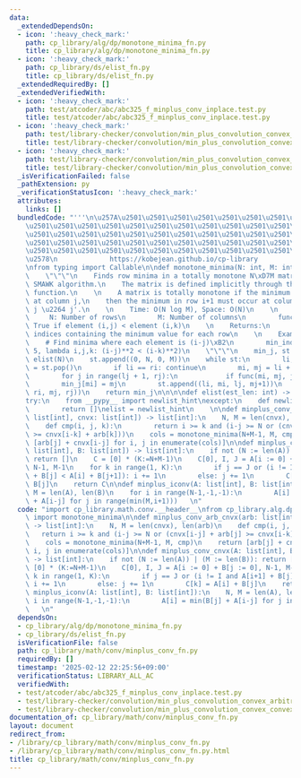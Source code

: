 ```yaml
---
data:
  _extendedDependsOn:
  - icon: ':heavy_check_mark:'
    path: cp_library/alg/dp/monotone_minima_fn.py
    title: cp_library/alg/dp/monotone_minima_fn.py
  - icon: ':heavy_check_mark:'
    path: cp_library/ds/elist_fn.py
    title: cp_library/ds/elist_fn.py
  _extendedRequiredBy: []
  _extendedVerifiedWith:
  - icon: ':heavy_check_mark:'
    path: test/atcoder/abc/abc325_f_minplus_conv_inplace.test.py
    title: test/atcoder/abc/abc325_f_minplus_conv_inplace.test.py
  - icon: ':heavy_check_mark:'
    path: test/library-checker/convolution/min_plus_convolution_convex_arbitrary.test.py
    title: test/library-checker/convolution/min_plus_convolution_convex_arbitrary.test.py
  - icon: ':heavy_check_mark:'
    path: test/library-checker/convolution/min_plus_convolution_convex_convex.test.py
    title: test/library-checker/convolution/min_plus_convolution_convex_convex.test.py
  _isVerificationFailed: false
  _pathExtension: py
  _verificationStatusIcon: ':heavy_check_mark:'
  attributes:
    links: []
  bundledCode: "'''\n\u257A\u2501\u2501\u2501\u2501\u2501\u2501\u2501\u2501\u2501\u2501\
    \u2501\u2501\u2501\u2501\u2501\u2501\u2501\u2501\u2501\u2501\u2501\u2501\u2501\
    \u2501\u2501\u2501\u2501\u2501\u2501\u2501\u2501\u2501\u2501\u2501\u2501\u2501\
    \u2501\u2501\u2501\u2501\u2501\u2501\u2501\u2501\u2501\u2501\u2501\u2501\u2501\
    \u2501\u2501\u2501\u2501\u2501\u2501\u2501\u2501\u2501\u2501\u2501\u2501\u2501\
    \u2578\n             https://kobejean.github.io/cp-library               \n'''\n\
    \nfrom typing import Callable\n\ndef monotone_minima(N: int, M: int, func: Callable[[int,int,int],bool]):\n\
    \    \"\"\"\n    Finds row minima in a totally monotone N\xD7M matrix using the\
    \ SMAWK algorithm.\n    The matrix is defined implicitly through the comparison\
    \ function.\n    \n    A matrix is totally monotone if the minimum in row i occurs\
    \ at column j,\n    then the minimum in row i+1 must occur at column j' where\
    \ j \u2264 j'.\n    \n    Time: O(N log M), Space: O(N)\n    \n    Args:\n   \
    \     N: Number of rows\n        M: Number of columns\n        func(i,j,k): Returns\
    \ True if element (i,j) < element (i,k)\n    \n    Returns:\n        List of column\
    \ indices containing the minimum value for each row\n    \n    Example:\n    \
    \    # Find minima where each element is (i-j)\xB2\n        min_indices = monotone_minima(5,\
    \ 5, lambda i,j,k: (i-j)**2 < (i-k)**2)\n    \"\"\"\n    min_j, st = [0] * N,\
    \ elist(N)\n    st.append((0, N, 0, M))\n    while st:\n        li, ri, lj, rj\
    \ = st.pop()\n        if li == ri: continue\n        mi, mj = li + ri >> 1, lj\n\
    \        for j in range(lj + 1, rj):\n            if func(mi, mj, j): mj = j\n\
    \        min_j[mi] = mj\n        st.append((li, mi, lj, mj+1))\n        st.append((mi+1,\
    \ ri, mj, rj))\n    return min_j\n\n\n\ndef elist(est_len: int) -> list: ...\n\
    try:\n    from __pypy__ import newlist_hint\nexcept:\n    def newlist_hint(hint):\n\
    \        return []\nelist = newlist_hint\n    \n\ndef minplus_conv_arb_cnvx(arb:\
    \ list[int], cnvx: list[int]) -> list[int]:\n    N, M = len(cnvx), len(arb)\n\
    \    def cmp(i, j, k):\n        return i >= k and (i-j >= N or (cnvx[i-j] + arb[j]\
    \ >= cnvx[i-k] + arb[k]))\n    cols = monotone_minima(N+M-1, M, cmp)\n    return\
    \ [arb[j] + cnvx[i-j] for i, j in enumerate(cols)]\n\ndef minplus_conv_cnvx(A:\
    \ list[int], B: list[int]) -> list[int]:\n    if not (N := len(A)) | (M := len(B)):\
    \ return []\n    C = [0] * (K:=N+M-1)\n    C[0], I, J = A[i := 0] + B[j := 0],\
    \ N-1, M-1\n    for k in range(1, K):\n        if j == J or (i != I and A[i+1]\
    \ + B[j] < A[i] + B[j+1]): i += 1\n        else: j += 1\n        C[k] = A[i] +\
    \ B[j]\n    return C\n\ndef minplus_iconv(A: list[int], B: list[int]):\n    N,\
    \ M = len(A), len(B)\n    for i in range(N-1,-1,-1):\n        A[i] = min(B[j]\
    \ + A[i-j] for j in range(min(M,i+1)))   \n"
  code: "import cp_library.math.conv.__header__\nfrom cp_library.alg.dp.monotone_minima_fn\
    \ import monotone_minima\n\ndef minplus_conv_arb_cnvx(arb: list[int], cnvx: list[int])\
    \ -> list[int]:\n    N, M = len(cnvx), len(arb)\n    def cmp(i, j, k):\n     \
    \   return i >= k and (i-j >= N or (cnvx[i-j] + arb[j] >= cnvx[i-k] + arb[k]))\n\
    \    cols = monotone_minima(N+M-1, M, cmp)\n    return [arb[j] + cnvx[i-j] for\
    \ i, j in enumerate(cols)]\n\ndef minplus_conv_cnvx(A: list[int], B: list[int])\
    \ -> list[int]:\n    if not (N := len(A)) | (M := len(B)): return []\n    C =\
    \ [0] * (K:=N+M-1)\n    C[0], I, J = A[i := 0] + B[j := 0], N-1, M-1\n    for\
    \ k in range(1, K):\n        if j == J or (i != I and A[i+1] + B[j] < A[i] + B[j+1]):\
    \ i += 1\n        else: j += 1\n        C[k] = A[i] + B[j]\n    return C\n\ndef\
    \ minplus_iconv(A: list[int], B: list[int]):\n    N, M = len(A), len(B)\n    for\
    \ i in range(N-1,-1,-1):\n        A[i] = min(B[j] + A[i-j] for j in range(min(M,i+1)))\
    \   \n"
  dependsOn:
  - cp_library/alg/dp/monotone_minima_fn.py
  - cp_library/ds/elist_fn.py
  isVerificationFile: false
  path: cp_library/math/conv/minplus_conv_fn.py
  requiredBy: []
  timestamp: '2025-02-12 22:25:56+09:00'
  verificationStatus: LIBRARY_ALL_AC
  verifiedWith:
  - test/atcoder/abc/abc325_f_minplus_conv_inplace.test.py
  - test/library-checker/convolution/min_plus_convolution_convex_arbitrary.test.py
  - test/library-checker/convolution/min_plus_convolution_convex_convex.test.py
documentation_of: cp_library/math/conv/minplus_conv_fn.py
layout: document
redirect_from:
- /library/cp_library/math/conv/minplus_conv_fn.py
- /library/cp_library/math/conv/minplus_conv_fn.py.html
title: cp_library/math/conv/minplus_conv_fn.py
---
```


